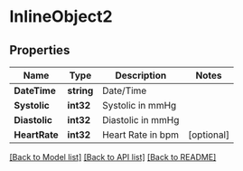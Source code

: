 # InlineObject2

## Properties

Name | Type | Description | Notes
------------ | ------------- | ------------- | -------------
**DateTime** | **string** | Date/Time | 
**Systolic** | **int32** | Systolic in mmHg | 
**Diastolic** | **int32** | Diastolic in mmHg | 
**HeartRate** | **int32** | Heart Rate in bpm | [optional] 

[[Back to Model list]](../README.md#documentation-for-models) [[Back to API list]](../README.md#documentation-for-api-endpoints) [[Back to README]](../README.md)


